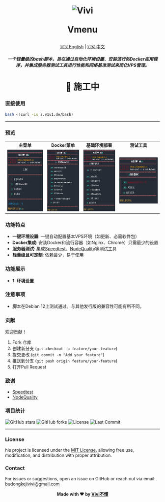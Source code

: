 <h1 align="center">
 <img src="https://pic.budongkeji.cc/i/2025/02/19/p9a4x7.webp" alt="Vivi" width="68" />
 
  Vmenu
</h1>

<div align="center">
  <a href="README.md">🇺🇸 English</a> | <a href="README_CN.md">🇨🇳 中文</a>
</div>

<h5 align="center">
一个轻量级的bash脚本，旨在通过自动化环境设置、安装流行的Docker应用程序，并集成服务器测试工具进行性能和网络基准测试来简化VPS管理。
</h5>

<h1 align="center">🚧 施工中</h1>

### 直接使用
```bash
bash <(curl -Ls s.v1v1.de/bash)
```

---

### 预览
<div align="center">
<table>
  <tr>
    <td align="center"><strong>主菜单</strong></td>
    <td align="center"><strong>Docker菜单</strong></td>
    <td align="center"><strong>基础环境部署</strong></td>
    <td align="center"><strong>测试工具</strong></td>
  </tr>
  <tr>
    <td align="center"><img src="./Preview/pic_main.png" alt="主菜单" height="200" /></td>
    <td align="center"><img src="./Preview/pic_docker.png" alt="Docker菜单" height="200" /></td>
    <td align="center"><img src="./Preview/pic_newvps.png" alt="基础环境部署" height="200" /></td>
    <td align="center"><img src="./Preview/pic_test.png" alt="测试工具" height="150" /></td>
  </tr>
</table>
</div>

### 功能特点
- **一键环境设置**: 一键自动配置基本VPS环境（如更新、必需软件包）
- **Docker集成**: 安装Docker和流行容器（如Nginx、Chrome）只需最少的设置
- **服务器测试**: 集成[Speedtest](https://github.com/sivel/speedtest-cli)、[NodeQuality](https://github.com/LloydAsp/NodeQuality)等测试工具
- **轻量级且可定制**: 依赖最少，易于使用

### 功能展示
- **1. 环境设置**

### 注意事项
- 脚本在Debian 12上测试通过。与其他发行版的兼容性可能有所不同。

### 贡献
欢迎贡献！

1. Fork 仓库
2. 创建新分支 (`git checkout -b feature/your-feature`)
3. 提交更改 (`git commit -m "Add your feature"`)
4. 推送到分支 (`git push origin feature/your-feature`)
5. 打开Pull Request

### 致谢
- [Speedtest](https://github.com/sivel/speedtest-cli)
- [NodeQuality](https://github.com/LloydAsp/NodeQuality)

### 项目统计
![GitHub stars](https://img.shields.io/github/stars/vivibudong/Vmenu?style=social)
![GitHub forks](https://img.shields.io/github/forks/vivibudong/Vmenu?style=social)
![License](https://img.shields.io/github/license/vivibudong/Vmenu)
![Last Commit](https://img.shields.io/github/last-commit/vivibudong/Vmenu)

---

### License

his project is licensed under the [MIT License](LICENSE), allowing free use, modification, and distribution with proper attribution.

### Contact

For issues or suggestions, open an issue on GitHub or reach out via email: budongkejivivi@gmail.com

<div align="center"> <strong>Made with ❤️ by <a href="https://github.com/vivibudong">Vivi不懂</a></strong> </div>
